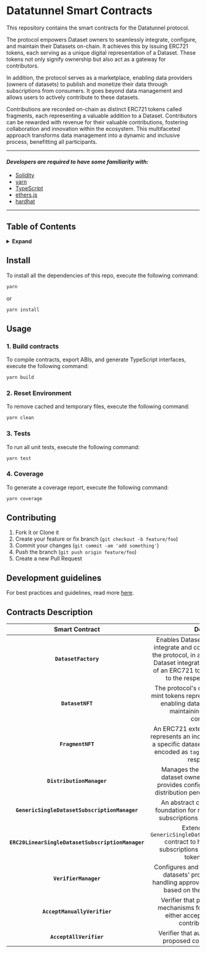# Datatunnel Smart Contracts

This repository contains the smart contracts for the Datatunnel protocol.

The protocol empowers Dataset owners to seamlessly integrate, configure, and maintain their Datasets on-chain. It achieves this by issuing ERC721 tokens, each serving as a unique digital representation of a Dataset. These tokens not only signify ownership but also act as a gateway for contributors.

In addition, the protocol serves as a marketplace, enabling data providers (owners of datasets) to publish and monetize their data through subscriptions from consumers. It goes beyond data management and allows users to actively contribute to these datasets.

Contributions are recorded on-chain as distinct ERC721 tokens called fragments, each representing a valuable addition to a Dataset. Contributors can be rewarded with revenue for their valuable contributions, fostering collaboration and innovation within the ecosystem. This multifaceted approach transforms data management into a dynamic and inclusive process, benefitting all participants.

---

#### _Developers are required to have some familiarity with:_

- [Solidity](https://solidity.readthedocs.io/en/latest/)
- [yarn](https://yarnpkg.com/getting-started)
- [TypeScript](https://www.typescriptlang.org/)
- [ethers.js](https://docs.ethers.org/v6/)
- [hardhat](https://hardhat.org/)

---


## Table of Contents

<details>
<summary><strong>Expand</strong></summary>

- [Install](#install)
- [Usage](#usage)
- [Contributing](#contributing)
- [Development Guidlines](#development-guidelines)
- [Contracts Description](#contracts-description)

</details>

## Install

To install all the dependencies of this repo, execute the following command:

```bash
yarn
```

or 

```bash
yarn install
```

## Usage

### 1. Build contracts

To compile contracts, export ABIs, and generate TypeScript interfaces, execute the following command:

```bash
yarn build
```

### 2. Reset Environment

To remove cached and temporary files, execute the following command:

```bash
yarn clean
```

### 3. Tests

To run all unit tests, execute the following command:

```bash
yarn test
```

### 4. Coverage

To generate a coverage report, execute the following command:

```bash
yarn coverage
```


## Contributing

1. Fork it or Clone it 
2. Create your feature or fix branch (`git checkout -b feature/foo`)
3. Commit your changes (`git commit -am 'add something'`)
4. Push the branch (`git push origin feature/foo`)
5. Create a new Pull Request


## Development guidelines

For best practices and guidelines, read more [here](https://allianceblock.io/).


## Contracts Description

|  Smart Contract   |                                                                Description                                                                 |
| :---------------: | :----------------------------------------------------------------------------------------------------------------------------------------: |
| **`DatasetFactory`** |   Enables Dataset owners to seamlessly integrate and configure their Datasets in the protocol, in a single transaction. Each Dataset integration results in the minting of an ERC721 token which is transferred to the respective Dataset owner |
| **`DatasetNFT`** | The protocol's core extends ERC721 to mint tokens representing unique datasets, enabling dataset configuration, and maintaining a record of these configurations |
|   **`FragmentNFT`** | An ERC721 extension where each token represents an incorporated  contribution to a specific dataset. Contribution types are encoded as `tags` which are linked to the respective token|
|   **`DistributionManager`**   | Manages the distribution of fees to dataset owners and contributors. It provides configuration options for fee distribution percentages among parties|
|   **`GenericSingleDatasetSubscriptionManager`**   | An abstract contract serving as the foundation for managing single dataset subscriptions and related operations |
|   **`ERC20LinearSingleDatasetSubscriptionManager`**   | Extends the abstract `GenericSingleDatasetSubscriptionManager` contract to handle single dataset subscriptions using ERC20 or native tokens as payment|
|   **`VerifierManager`**   | Configures and coordinates verifiers for datasets' proposed contributions, handling approval or rejection operations based on the configured verifiers |
|   **`AcceptManuallyVerifier`**   | Verifier that provides the resolution mechanisms for the Dataset owner to either accept or reject proposed contributions manually |
|   **`AcceptAllVerifier`**   | Verifier that automatically accepts all proposed contributions by default |
